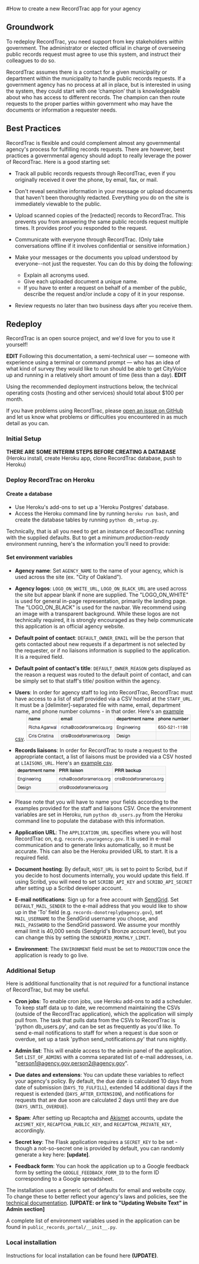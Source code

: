 #How to create a new RecordTrac app for your agency 


## Groundwork
To redeploy RecordTrac, you need support from key stakeholders _within_ government. The administrator or elected official in charge of overseeing public records request must agree to use this system, and instruct their colleagues to do so. 

RecordTrac assumes there is a contact for a given municipality or department within the municipality to handle public records requests. If a government agency has no process at all in place, but is interested in using the system, they could start with one ‘champion’ that is knowledgeable about who has access to different records. The champion can then route requests to the proper parties within government who may have the documents or information a requester needs. 

## Best Practices
RecordTrac is flexible and could complement almost any governmental agency's process for fulfilling records requests. There are however, best practices a governmental agency should adopt to really leverage the power of RecordTrac. Here is a good starting set:

* Track all public records requests through RecordTrac, even if you originally received it over the phone, by email, fax, or mail. 

* Don't reveal sensitive information in your message or upload documents that haven't been thoroughly redacted. Everything you do on the site is immediately viewable to the public.

* Upload scanned copies of the [redacted] records to RecordTrac. This prevents you from answering the same public records request multiple times. It provides proof you responded to the request.

* Communicate with everyone through RecordTrac. (Only take conversations offline if it involves confidential or sensitive information.) 

* Make your messages or the documents you upload understood by everyone--not just the requester. You can do this by doing the following:
	* Explain all acronyms used.
	* Give each uploaded document a unique name.  
	* If you have to enter a request on behalf of a member of the public, describe the request and/or include a copy of it in your response.  

* Review requests no later than two business days after you receive them.

## Redeploy
RecordTrac is an open source project, and we'd love for you to use it yourself!

**EDIT**  Following this documentation, a semi-technical user — someone with experience using a terminal or command prompt — who has an idea of what kind of survey they would like to run should be able to get CityVoice up and running in a relatively short amount of time (less than a day).  **EDIT** 

Using the recommended deployment instructions below, the technical operating costs (hosting and other services) should total about $100 per month.  

If you have problems using RecordTrac, please [open an issue on GitHub](https://github.com/codeforamerica/recordtrac/issues) and let us know what problems or difficulties you encountered in as much detail as you can.

### Initial Setup

**THERE ARE SOME INTERIM STEPS BEFORE CREATING A DATABASE** (Heroku install, create Heroku app, clone RecordTrac database, push to Heroku)

### Deploy RecordTrac on Heroku

#### Create a database
* Use Heroku's add-ons to set up a 'Heroku Postgres' database. 
* Access the Heroku command line by running `heroku run bash`, and create the database tables by running `python db_setup.py`. 

Technically, that is all you need to get an instance of RecordTrac running with the supplied defaults. But to get a minimum *production-ready* environment running, here's the information you'll need to provide:

#### Set environment variables

* **Agency name**: 
Set `AGENCY_NAME` to the name of your agency, which is used across the site (ex. "City of Oakland").

* **Agency logos**: 
`LOGO_ON_WHITE_URL`, `LOGO_ON_BLACK_URL` are used across the site but appear blank if none are supplied. The "LOGO_ON_WHITE" is used for general in-page representation, primarily the landing page.  The "LOGO_ON_BLACK" is used for the navbar.  We recommend using an image with a transparent background.  While these logos are not technically required, it is strongly encouraged as they help communicate this application is an official agency website.  

* **Default point of contact**:
`DEFAULT_OWNER_EMAIL` will be the person that gets contacted about new requests if a department is not selected by the requester, or if no liaisons information is supplied to the application. It is a required field.

* **Default point of contact's title**:
`DEFAULT_OWNER_REASON` gets displayed as the reason a request was routed to the default point of contact, and can be simply set to that staff's title/ position within the agency.

* **Users**:
In order for agency staff to log into RecordTrac, RecordTrac must have access to a list of staff provided via a CSV hosted at the `STAFF_URL`. It must be a [delimiter]-separated file with name, email, department name, and phone number columns - in that order. Here's an [example csv](https://github.com/codeforamerica/recordtrac/blob/master/public_records_portal/static/examples/staff.csv). ![Staff csv](/readme/images/staff-csv.png "staff csv")

* **Records liaisons**:
In order for RecordTrac to route a request to the appropriate contact, a list of liaisons must be provided via a CSV hosted at `LIAISONS_URL`. Here's an [example csv](https://github.com/codeforamerica/recordtrac/blob/master/public_records_portal/static/examples/liaisons.csv). ![Liaisons csv](/readme/images/liaisons-csv.png "liaisons csv") 

* Please note that you will have to name your fields according to the examples provided for the staff and liaisons CSV. Once the environment variables are set in Heroku, run `python db_users.py` from the Heroku command line to populate the database with this information.

* **Application URL**:
The `APPLICATION_URL` specifies where you will host RecordTrac on, e.g. `records.youragency.gov`. It is used in e-mail communication and to generate links automatically, so it must be accurate. This can also be the Heroku provided URL to start. It is a required field.

* **Document hosting**:
By default, `HOST_URL` is set to point to Scribd, but if you decide to host documents internally, you would update this field. If using Scribd, you will need to set `SCRIBD_API_KEY` and `SCRIBD_API_SECRET` after setting up a Scribd developer account.

* **E-mail notifications**:
Sign up for a free account with [SendGrid](https://sendgrid.com/user/signup). Set `DEFAULT_MAIL_SENDER` to the e-mail address that you would like to show up in the 'To' field (e.g. `records-donotreply@agency.gov`), set `MAIL_USERNAME` to the SendGrid username you choose, and `MAIL_PASSWORD` to the SendGrid password. We assume your monthly email limit is 40,000 sends (Sendgrid's Bronze account level), but you can change this by setting the `SENDGRID_MONTHLY_LIMIT`.

* **Environment**:
The `ENVIRONMENT` field must be set to `PRODUCTION` once the application is ready to go live. 


### Additional Setup 

Here is additional functionality that is not *required* for a functional instance of RecordTrac, but may be useful.

* **Cron jobs**:
To enable cron jobs, use Heroku add-ons to add a scheduler.
To keep staff data up to date, we recommend maintaining the CSVs (outside of the RecordTrac application), which the application will simply pull from. The task that pulls data from the CSVs to RecordTrac is 'python db_users.py', and can be set as frequently as you'd like. To send e-mail notifications to staff for when a request is due soon or overdue, set up a task 'python send_notifications.py' that runs nightly.

* **Admin list**:
This will enable access to the admin panel of the application. Set `LIST_OF_ADMINS` with a comma separated list of e-mail addresses, i.e. "person1@agency.gov,person2@agency.gov".  

* **Due dates and extensions**:
You can update these variables to reflect your agency's policy. By default, the due date is calculated 10 days from date of submission (`DAYS_TO_FULFILL`), extended 14 additional days if the request is extended (`DAYS_AFTER_EXTENSION`), and notifications for requests that are due soon are calculated 2 days until they are due (`DAYS_UNTIL_OVERDUE`).

* **Spam**:
After setting up Recaptcha and [Akismet](http://akismet.com/plans/) accounts, update the `AKISMET_KEY`, `RECAPTCHA_PUBLIC_KEY`, and `RECAPTCHA_PRIVATE_KEY`, accordingly.

* **Secret key**:
The Flask application requires a `SECRET_KEY` to be set - though a not-so-secret one is provided by default, you can randomly generate a key here: **[update]**.

* **Feedback form**:
You can hook the application up to a Google feedback form by setting the `GOOGLE_FEEDBACK_FORM_ID` to the form ID corresponding to a Google spreadsheet. 


The installation uses a generic set of defaults for email and website copy.  To change these to better reflect your agency's laws and policies, see the [technical documentation](/readme/readme/recordtrac_readme.md). **[UPDATE: or link to "Updating Website Text" in Admin section]**

A complete list of environment variables used in the application can be found in `public_records_portal/__init__.py`.

### Local installation

Instructions for local installation can be found here **(UPDATE)**.




<!-- [![Build Status](https://travis-ci.org/codeforamerica/public-records.png?branch=master)](https://travis-ci.org/codeforamerica/public-records) -->